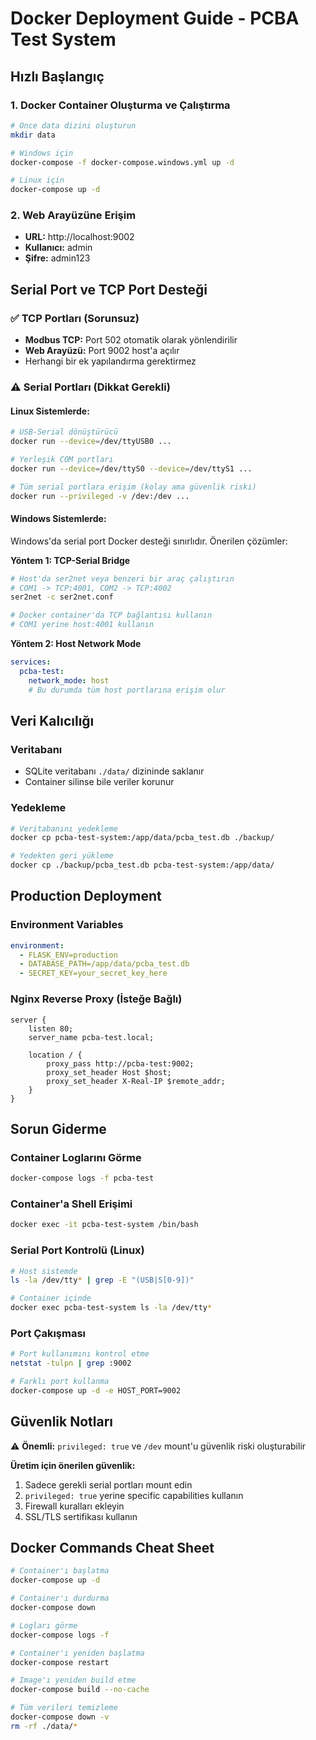 # Docker Deployment Guide - PCBA Test System

## Hızlı Başlangıç

### 1. Docker Container Oluşturma ve Çalıştırma

```bash
# Önce data dizini oluşturun
mkdir data

# Windows için
docker-compose -f docker-compose.windows.yml up -d

# Linux için  
docker-compose up -d
```

### 2. Web Arayüzüne Erişim

- **URL:** http://localhost:9002
- **Kullanıcı:** admin
- **Şifre:** admin123

## Serial Port ve TCP Port Desteği

### ✅ TCP Portları (Sorunsuz)
- **Modbus TCP:** Port 502 otomatik olarak yönlendirilir
- **Web Arayüzü:** Port 9002 host'a açılır
- Herhangi bir ek yapılandırma gerektirmez

### ⚠️ Serial Portları (Dikkat Gerekli)

#### **Linux Sistemlerde:**
```bash
# USB-Serial dönüştürücü
docker run --device=/dev/ttyUSB0 ...

# Yerleşik COM portları
docker run --device=/dev/ttyS0 --device=/dev/ttyS1 ...

# Tüm serial portlara erişim (kolay ama güvenlik riski)
docker run --privileged -v /dev:/dev ...
```

#### **Windows Sistemlerde:**
Windows'da serial port Docker desteği sınırlıdır. Önerilen çözümler:

**Yöntem 1: TCP-Serial Bridge**
```bash
# Host'da ser2net veya benzeri bir araç çalıştırın
# COM1 -> TCP:4001, COM2 -> TCP:4002
ser2net -c ser2net.conf

# Docker container'da TCP bağlantısı kullanın
# COM1 yerine host:4001 kullanın
```

**Yöntem 2: Host Network Mode**
```yaml
services:
  pcba-test:
    network_mode: host
    # Bu durumda tüm host portlarına erişim olur
```

## Veri Kalıcılığı

### Veritabanı
- SQLite veritabanı `./data/` dizininde saklanır
- Container silinse bile veriler korunur

### Yedekleme
```bash
# Veritabanını yedekleme
docker cp pcba-test-system:/app/data/pcba_test.db ./backup/

# Yedekten geri yükleme
docker cp ./backup/pcba_test.db pcba-test-system:/app/data/
```

## Production Deployment

### Environment Variables
```yaml
environment:
  - FLASK_ENV=production
  - DATABASE_PATH=/app/data/pcba_test.db
  - SECRET_KEY=your_secret_key_here
```

### Nginx Reverse Proxy (İsteğe Bağlı)
```nginx
server {
    listen 80;
    server_name pcba-test.local;
    
    location / {
        proxy_pass http://pcba-test:9002;
        proxy_set_header Host $host;
        proxy_set_header X-Real-IP $remote_addr;
    }
}
```

## Sorun Giderme

### Container Loglarını Görme
```bash
docker-compose logs -f pcba-test
```

### Container'a Shell Erişimi
```bash
docker exec -it pcba-test-system /bin/bash
```

### Serial Port Kontrolü (Linux)
```bash
# Host sistemde
ls -la /dev/tty* | grep -E "(USB|S[0-9])"

# Container içinde
docker exec pcba-test-system ls -la /dev/tty*
```

### Port Çakışması
```bash
# Port kullanımını kontrol etme
netstat -tulpn | grep :9002

# Farklı port kullanma
docker-compose up -d -e HOST_PORT=9002
```

## Güvenlik Notları

⚠️ **Önemli:** `privileged: true` ve `/dev` mount'u güvenlik riski oluşturabilir

**Üretim için önerilen güvenlik:**
1. Sadece gerekli serial portları mount edin
2. `privileged: true` yerine specific capabilities kullanın
3. Firewall kuralları ekleyin
4. SSL/TLS sertifikası kullanın

## Docker Commands Cheat Sheet

```bash
# Container'ı başlatma
docker-compose up -d

# Container'ı durdurma  
docker-compose down

# Logları görme
docker-compose logs -f

# Container'ı yeniden başlatma
docker-compose restart

# Image'ı yeniden build etme
docker-compose build --no-cache

# Tüm verileri temizleme
docker-compose down -v
rm -rf ./data/*
```